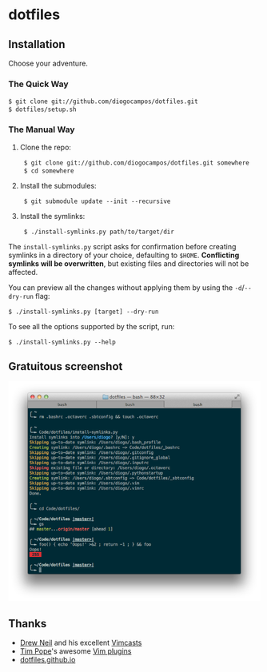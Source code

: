 dotfiles
========

Installation
------------

Choose your adventure.

### The Quick Way

    $ git clone git://github.com/diogocampos/dotfiles.git
    $ dotfiles/setup.sh

### The Manual Way

1. Clone the repo:

        $ git clone git://github.com/diogocampos/dotfiles.git somewhere
        $ cd somewhere

2. Install the submodules:

        $ git submodule update --init --recursive

3. Install the symlinks:

        $ ./install-symlinks.py path/to/target/dir

The `install-symlinks.py` script asks for confirmation before creating symlinks
in a directory of your choice, defaulting to `$HOME`.  **Conflicting symlinks
will be overwritten**, but existing files and directories will not be affected.

You can preview all the changes without applying them by using the
`-d`/`--dry-run` flag:

    $ ./install-symlinks.py [target] --dry-run

To see all the options supported by the script, run:

    $ ./install-symlinks.py --help

Gratuitous screenshot
---------------------

![](screenshot.png)

Thanks
------

* [Drew Neil][nelstrom] and his excellent [Vimcasts][vimcasts]
* [Tim Pope][tpope]'s awesome [Vim plugins][tpope-repos]
* [dotfiles.github.io](http://dotfiles.github.io/)

[nelstrom]: https://github.com/nelstrom/
[tpope]: https://github.com/tpope/
[tpope-repos]: https://github.com/tpope?tab=repositories
[vimcasts]: http://vimcasts.org/
